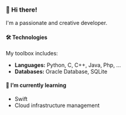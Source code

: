 ### 👋 Hi there!

I'm a passionate and creative developer.

#### 🛠️ Technologies
My toolbox includes:
- **Languages:** Python, C, C++, Java, Php, ...
- **Databases:** Oracle Database, SQLite

#### 🌱 I’m currently learning
- Swift
- Cloud infrastructure management

